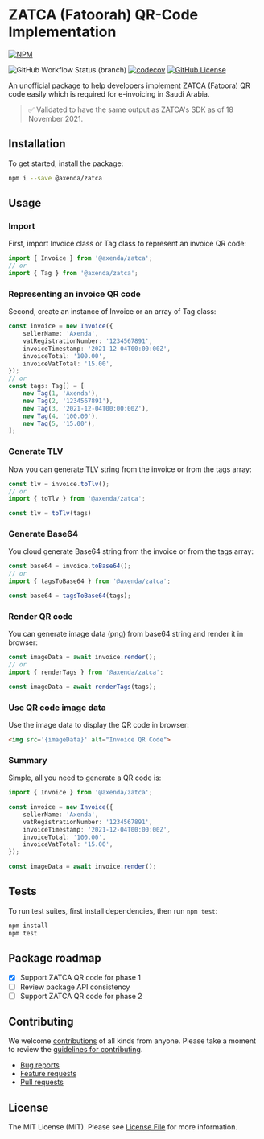 # ZATCA (Fatoorah) QR-Code Implementation

[![NPM](https://nodei.co/npm/@axenda/zatca.png?mini=true)](https://npmjs.org/package/@axenda/zatca)

![GitHub Workflow Status (branch)](https://img.shields.io/github/workflow/status/axenda/zatca/Running%20Code%20Coverage/main)
[![codecov](https://codecov.io/gh/axenda/zatca/branch/main/graph/badge.svg?token=T52NJXGE0O)](https://codecov.io/gh/axenda/zatca)
[![GitHub License](https://img.shields.io/badge/license-MIT-blue.svg)](https://raw.githubusercontent.com/user/project/master/LICENSE)

An unofficial package to help developers implement ZATCA (Fatoora) QR code easily which is required for e-invoicing in
Saudi Arabia.

> ✅ Validated to have the same output as ZATCA's SDK as of 18 November 2021.

## Installation

To get started, install the package:

```bash
npm i --save @axenda/zatca
```

## Usage

### Import

First, import Invoice class or Tag class to represent an invoice QR code:

```typescript
import { Invoice } from '@axenda/zatca';
// or
import { Tag } from '@axenda/zatca';
```

### Representing an invoice QR code

Second, create an instance of Invoice or an array of Tag class:

```typescript
const invoice = new Invoice({
	sellerName: 'Axenda',
	vatRegistrationNumber: '1234567891',
	invoiceTimestamp: '2021-12-04T00:00:00Z',
	invoiceTotal: '100.00',
	invoiceVatTotal: '15.00',
});
// or
const tags: Tag[] = [
	new Tag(1, 'Axenda'),
	new Tag(2, '1234567891'),
	new Tag(3, '2021-12-04T00:00:00Z'),
	new Tag(4, '100.00'),
	new Tag(5, '15.00'),
];
```

### Generate TLV

Now you can generate TLV string from the invoice or from the tags array:

```typescript
const tlv = invoice.toTlv();
// or
import { toTlv } from '@axenda/zatca';

const tlv = toTlv(tags)
```

### Generate Base64

You cloud generate Base64 string from the invoice or from the tags array:

```typescript
const base64 = invoice.toBase64();
// or
import { tagsToBase64 } from '@axenda/zatca';

const base64 = tagsToBase64(tags);
```

### Render QR code

You can generate image data (png) from base64 string and render it in browser:

```typescript
const imageData = await invoice.render();
// or
import { renderTags } from '@axenda/zatca';

const imageData = await renderTags(tags);
```

### Use QR code image data

Use the image data to display the QR code in browser:

```html
<img src='{imageData}' alt="Invoice QR Code">
```

### Summary

Simple, all you need to generate a QR code is:

```typescript
import { Invoice } from '@axenda/zatca';

const invoice = new Invoice({
	sellerName: 'Axenda',
	vatRegistrationNumber: '1234567891',
	invoiceTimestamp: '2021-12-04T00:00:00Z',
	invoiceTotal: '100.00',
	invoiceVatTotal: '15.00',
});

const imageData = await invoice.render();
```

## Tests

To run test suites, first install dependencies, then run `npm test`:

```bash
npm install
npm test
```

## Package roadmap

- [x] Support ZATCA QR code for phase 1
- [ ] Review package API consistency
- [ ] Support ZATCA QR code for phase 2

## Contributing

We welcome [contributions](https://github.com/axenda/zatca/graphs/contributors) of all kinds from anyone. Please take a
moment to review the [guidelines for contributing](CONTRIBUTING.md).

* [Bug reports](https://github.com/axenda/zatca/wiki/Report-a-Bug)
* [Feature requests](CONTRIBUTING.md#features)
* [Pull requests](CONTRIBUTING.md#pull-requests)

## License

The MIT License (MIT). Please see [License File](LICENSE.md) for more information.
